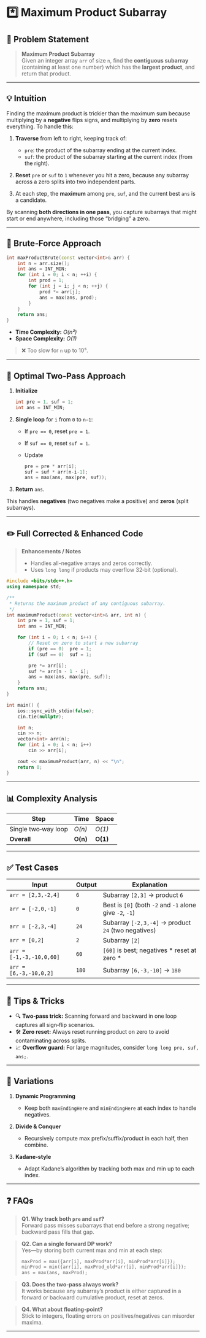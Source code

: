 # *️⃣ Maximum Product Subarray

## 📄 Problem Statement

> **Maximum Product Subarray** <br>
> Given an integer array `arr` of size `n`, find the **contiguous subarray** (containing at least one number) which has the **largest product**, and return that product.

---

## 💡 Intuition

Finding the maximum product is trickier than the maximum sum because multiplying by a **negative** flips signs, and multiplying by **zero** resets everything. To handle this:

1. **Traverse** from left to right, keeping track of:

   * `pre`: the product of the subarray ending at the current index.
   * `suf`: the product of the subarray starting at the current index (from the right).
2. **Reset** `pre` or `suf` to `1` whenever you hit a zero, because any subarray across a zero splits into two independent parts.
3. At each step, the **maximum** among `pre`, `suf`, and the current best `ans` is a candidate.

By scanning **both directions in one pass**, you capture subarrays that might start or end anywhere, including those “bridging” a zero.

---

## 🐢 Brute‑Force Approach

```cpp
int maxProductBrute(const vector<int>& arr) {
    int n = arr.size();
    int ans = INT_MIN;
    for (int i = 0; i < n; ++i) {
        int prod = 1;
        for (int j = i; j < n; ++j) {
            prod *= arr[j];
            ans = max(ans, prod);
        }
    }
    return ans;
}
```

* **Time Complexity:** *O(n²)*
* **Space Complexity:** *O(1)*

> ❌ Too slow for `n` up to 10⁵.

---

## 🚀 Optimal Two‑Pass Approach

1. **Initialize**

   ```cpp
   int pre = 1, suf = 1;
   int ans = INT_MIN;
   ```
2. **Single loop** for `i` from `0` to `n−1`:

   * If `pre == 0`, reset `pre = 1`.
   * If `suf == 0`, reset `suf = 1`.
   * Update

     ```cpp
     pre = pre * arr[i];
     suf = suf * arr[n-i-1];
     ans = max(ans, max(pre, suf));
     ```
3. **Return** `ans`.

This handles **negatives** (two negatives make a positive) and **zeros** (split subarrays).

---

## ✏️ Full Corrected & Enhanced Code

> **Enhancements / Notes**
>
> * Handles all-negative arrays and zeros correctly.
> * Uses `long long` if products may overflow 32‑bit (optional).

```cpp
#include <bits/stdc++.h>
using namespace std;

/**
 * Returns the maximum product of any contiguous subarray.
 */
int maximumProduct(const vector<int>& arr, int n) {
    int pre = 1, suf = 1;
    int ans = INT_MIN;

    for (int i = 0; i < n; i++) {
        // Reset on zero to start a new subarray
        if (pre == 0)  pre = 1;
        if (suf == 0)  suf = 1;

        pre *= arr[i];
        suf *= arr[n - 1 - i];
        ans = max(ans, max(pre, suf));
    }
    return ans;
}

int main() {
    ios::sync_with_stdio(false);
    cin.tie(nullptr);

    int n;
    cin >> n;
    vector<int> arr(n);
    for (int i = 0; i < n; i++)
        cin >> arr[i];

    cout << maximumProduct(arr, n) << "\n";
    return 0;
}
```

---

## 📊 Complexity Analysis

| Step                | Time     | Space    |
| ------------------- | -------- | -------- |
| Single two‑way loop | *O(n)*   | *O(1)*   |
| **Overall**         | **O(n)** | **O(1)** |

---

## ✅ Test Cases

| Input                    | Output | Explanation                                              |
| ------------------------ | ------ | -------------------------------------------------------- |
| `arr = [2,3,-2,4]`       | `6`    | Subarray `[2,3]` → product `6`                           |
| `arr = [-2,0,-1]`        | `0`    | Best is `[0]` (both `-2` and `-1` alone give `-2`, `-1`) |
| `arr = [-2,3,-4]`        | `24`   | Subarray `[-2,3,-4]` → product `24` (two negatives)      |
| `arr = [0,2]`            | `2`    | Subarray `[2]`                                           |
| `arr = [-1,-3,-10,0,60]` | `60`   | `[60]` is best; negatives \* reset at zero \*            |
| `arr = [6,-3,-10,0,2]`   | `180`  | Subarray `[6,-3,-10]` → `180`                            |

---

## 🎯 Tips & Tricks

* 🔍 **Two‑pass trick:** Scanning forward and backward in one loop captures all sign‑flip scenarios.
* 🛠️ **Zero reset:** Always reset running product on zero to avoid contaminating across splits.
* 📈 **Overflow guard:** For large magnitudes, consider `long long pre, suf, ans;`.

---

## 🔄 Variations

1. **Dynamic Programming**

   * Keep both `maxEndingHere` and `minEndingHere` at each index to handle negatives.
2. **Divide & Conquer**

   * Recursively compute max prefix/suffix/product in each half, then combine.
3. **Kadane‑style**

   * Adapt Kadane’s algorithm by tracking both max and min up to each index.

---

## ❓ FAQs

> **Q1. Why track both `pre` and `suf`?** <br>
> Forward pass misses subarrays that end before a strong negative; backward pass fills that gap.

> **Q2. Can a single forward DP work?** <br>
> Yes—by storing both current max and min at each step:
>
> ```cpp
> maxProd = max({arr[i], maxProd*arr[i], minProd*arr[i]});
> minProd = min({arr[i], maxProd_old*arr[i], minProd*arr[i]});
> ans = max(ans, maxProd);
> ```

> **Q3. Does the two‑pass always work?** <br>
> It works because any subarray’s product is either captured in a forward or backward cumulative product, reset at zeros.

> **Q4. What about floating‑point?** <br>
> Stick to integers, floating errors on positives/negatives can misorder maxima.

---
